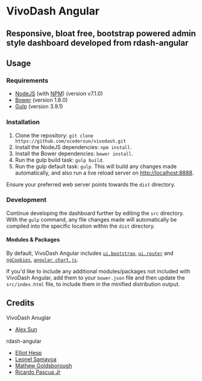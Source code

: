 # VivoDash Angular
## Responsive, bloat free, bootstrap powered admin style dashboard developed from rdash-angular

## Usage
### Requirements
* [NodeJS](http://nodejs.org/) (with [NPM](https://www.npmjs.org/)) (version v7.1.0)
* [Bower](http://bower.io) (version 1.8.0)
* [Gulp](http://gulpjs.com) (version 3.9.1)

### Installation
1. Clone the repository: `git clone https://github.com/xcodersun/vivodash.git`
2. Install the NodeJS dependencies: `npm install`.
3. Install the Bower dependencies: `bower install`.
4. Run the gulp build task: `gulp build`.
5. Run the gulp default task: `gulp`. This will build any changes made automatically, and also run a live reload server on [http://localhost:8888](http://localhost:8888).

Ensure your preferred web server points towards the `dist` directory.

### Development
Continue developing the dashboard further by editing the `src` directory. With the `gulp` command, any file changes made will automatically be compiled into the specific location within the `dist` directory.

#### Modules & Packages
By default, VivoDash Angular includes [`ui.bootstrap`](http://angular-ui.github.io/bootstrap/), [`ui.router`](https://github.com/angular-ui/ui-router) and [`ngCookies`](https://docs.angularjs.org/api/ngCookies), [`angular chart.js`](https://jtblin.github.io/angular-chart.js/#reactive). 

If you'd like to include any additional modules/packages not included with VivoDash Angular, add them to your `bower.json` file and then update the `src/index.html` file, to include them in the minified distribution output.

## Credits
VivoDash Anuglar
* [Alex Sun](https://github.com/xcodersun)

rdash-angular
* [Elliot Hesp](https://github.com/Ehesp)
* [Leonel Samayoa](https://github.com/lsamayoa)
* [Mathew Goldsborough](https://github.com/mgoldsborough)
* [Ricardo Pascua Jr](https://github.com/rdpascua)
